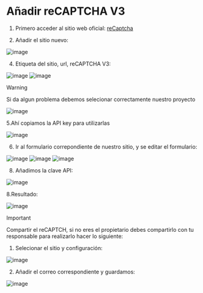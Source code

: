 # Añadir reCAPTCHA V3

1. Primero acceder al sitio web oficial: [reCaptcha](https://www.google.com/recaptcha/admin/)
   
2. Añadir el sitio nuevo:

![image](https://github.com/user-attachments/assets/afa14872-020c-44e1-ba91-b876e5c130bf)

4. Etiqueta del sitio, url, reCAPTCHA V3:
   
![image](https://github.com/user-attachments/assets/6847db5b-8bb0-41ab-ad67-1f5ec252d8a8)
![image](https://github.com/user-attachments/assets/2d65e143-8975-45ce-b56f-b04c923355ac)
> [!WARNING]
> Si da algun problema debemos selecionar correctamente nuestro proyecto
> 
> ![image](https://github.com/user-attachments/assets/8b754471-4d37-4a7e-a12e-306df5bc0930)

5.Ahí copiamos la API key para utilizarlas

![image](https://github.com/user-attachments/assets/d5525963-7eff-4f71-a207-74acf7bd4e52)

6. Ir al formulario correpondiente de nuestro sitio, y se editar el formulario:

![image](https://github.com/user-attachments/assets/e08ecada-2670-466a-b7bc-327a8ebc381c)
![image](https://github.com/user-attachments/assets/b1376e10-f48a-41e5-924d-1f02d14f00c9)
![image](https://github.com/user-attachments/assets/1b836f59-d4ba-4128-a934-9ea75046e9a8)

8. Añadimos la clave API:
   
![image](https://github.com/user-attachments/assets/5954474e-5564-4f3a-b56c-373431a8d1fe)

8.Resultado:

![image](https://github.com/user-attachments/assets/a45b410a-1b32-4bc9-838e-5ea27009b0eb)



> [!IMPORTANT]
> Compartir el reCAPTCH, si no eres el propietario debes compartirlo con tu responsable
> para realizarlo hacer lo siguiente:
> 1. Selecionar el sitio y configuración:
>    
> ![image](https://github.com/user-attachments/assets/e3e7beb8-8c97-4546-a682-ae513e2773ed)
>
> 2. Añadir el correo correspondiente y guardamos:
>    
> ![image](https://github.com/user-attachments/assets/a2917428-9db2-488d-98cc-193c3e5835de)





